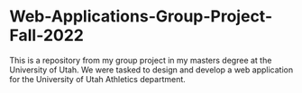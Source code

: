 # Web-Applications-Group-Project-Fall-2022
This is a repository from my group project in my masters degree at the University of Utah. We were tasked to design and develop a web application for the University of Utah Athletics department.
